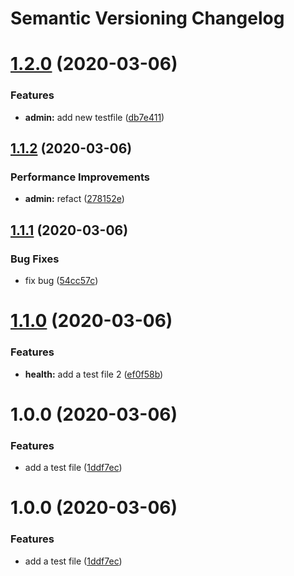 # Semantic Versioning Changelog

# [1.2.0](https://github.com/joaoulian/semver-poc/compare/v1.1.2...v1.2.0) (2020-03-06)


### Features

* **admin:** add new testfile ([db7e411](https://github.com/joaoulian/semver-poc/commit/db7e41126b1f2ec5fa6957266a81c6f5a2f53c48))

## [1.1.2](https://github.com/joaoulian/semver-poc/compare/v1.1.1...v1.1.2) (2020-03-06)


### Performance Improvements

* **admin:** refact ([278152e](https://github.com/joaoulian/semver-poc/commit/278152efcfba9bb2c50a0ee65335df5a5d2da2a1))

## [1.1.1](https://github.com/joaoulian/semver-poc/compare/v1.1.0...v1.1.1) (2020-03-06)


### Bug Fixes

* fix bug ([54cc57c](https://github.com/joaoulian/semver-poc/commit/54cc57c03d90ae58112fb34ac1f94be91e3fb1a2))

# [1.1.0](https://github.com/joaoulian/semver-poc/compare/v1.0.0...v1.1.0) (2020-03-06)


### Features

* **health:** add a test file 2 ([ef0f58b](https://github.com/joaoulian/semver-poc/commit/ef0f58bf8e29911c0cab396c7c00f9e9fa964dda))

# 1.0.0 (2020-03-06)


### Features

* add a test file ([1ddf7ec](https://github.com/joaoulian/semver-poc/commit/1ddf7ece8f9b37d3a358ea4cf225cdaf5cab3a2d))

# 1.0.0 (2020-03-06)


### Features

* add a test file ([1ddf7ec](https://github.com/joaoulian/semver-poc/commit/1ddf7ece8f9b37d3a358ea4cf225cdaf5cab3a2d))
